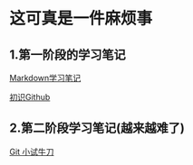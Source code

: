 # 这可真是一件麻烦事 

## 1.第一阶段的学习笔记

[Markdown学习笔记](https://githubfast.com/Bulonte/Tasks/blob/main/Markdown学习笔记（常用语法）.md)

[初识Github](https://githubfast.com/Bulonte/Tasks/blob/main/Github学习笔记.md)

## 2.第二阶段学习笔记(越来越难了)

[Git 小试牛刀](https://githubfast.com/Bulonte/Tasks/blob/main/Git的一些常用指令.md)

